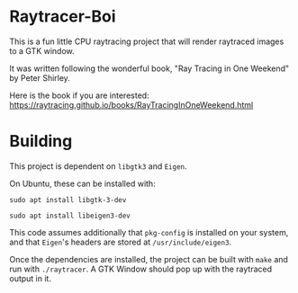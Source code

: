 # Raytracer-Boi
This is a fun little CPU raytracing project that will render
raytraced images to a GTK window. 

It was written following the
wonderful book, "Ray Tracing in One Weekend" by Peter Shirley.

Here is the book if you are interested:
https://raytracing.github.io/books/RayTracingInOneWeekend.html

# Building
This project is dependent on `libgtk3` and `Eigen`.

On Ubuntu, these can be installed with:

`sudo apt install libgtk-3-dev`

`sudo apt install libeigen3-dev`

This code assumes additionally that `pkg-config` is installed
on your system, and that `Eigen`'s headers are stored at
`/usr/include/eigen3`.

Once the dependencies are installed, the project can be built
with `make` and run with `./raytracer`. A GTK Window should
pop up with the raytraced output in it.